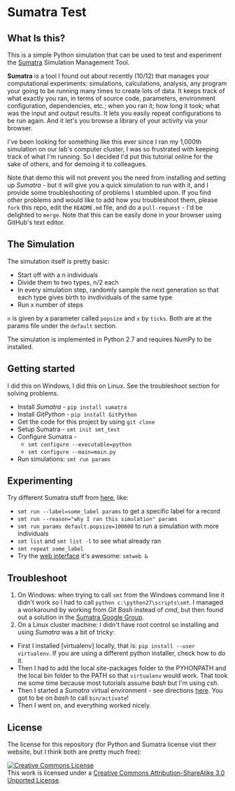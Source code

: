 # Sumatra Test

## What Is this?

This is a simple Python simulation that can be used to test and experiment the [Sumatra](http://packages.python.org/Sumatra/index.html) Simulation Management Tool.

**Sumatra** is a tool I found out about recently (10/12) that manages your computational experiments: 
simulations, calculations, analysis, any program your going to be running many times to create lots of data. 
It keeps track of what exactly you ran, in terms of source code, parameters, 
environment configuration, dependencies, etc.; when you ran it; 
how long it took; what was the input and output results. 
It lets you easily repeat configurations to be run again. 
And it let's you browse a library of your activity via your browser.

I've been looking for something like this ever since I ran my 1,000th simulation on our lab's computer cluster, 
I was so frustrated with keeping track of what I'm running. 
So I decided I'd put this tutorial online for the sake of others, and for demoing it to colleagues. 

Note that demo this will not prevent you the need from installing and setting up *Sumatra* - 
but it will give you a quick simulation to run with it, 
and I provide some troubleshooting of problems I stumbled upon.
If you find other problems and would like to add how you troubleshoot them, 
please `fork` this repo, edit the `README.md` file, and do a `pull-request` - 
I'd be delighted to `merge`. 
Note that this can be easily done in your browser using GitHub's text editor.

## The Simulation

The simulation itself is pretty basic:

  - Start off with a n individuals
  - Divide them to two types, n/2 each
  - In every simulation step, randomly sample the next generation so that each type gives birth to invdividuals of the same type
  - Run x number of steps

`n` is given by a parameter called `popsize` and `x` by `ticks`. 
Both are at the params file under the `default` section.

The simulation is implemented in Python 2.7 and requires NumPy to be installed.

## Getting started

I did this on Windows, I did this on Linux. See the troubleshoot section for solving problems.

  - Install *Sumatra* - `pip install sumatra`
  - Install *GitPython* - `pip install GitPython`  
  - Get the code for this project by using `git clone`
  - Setup Sumatra - `smt init smt_test`
  - Configure Sumatra - 
    - `smt configure --executable=python`
    - `smt configure --main=main.py`
  - Run simulations: `smt run params`

## Experimenting

Try different Sumatra stuff from [here](http://packages.python.org/Sumatra/command_reference.html), like:

  - `smt run --label=some_label params` to get a specific label for a record
  - `smt run --reason="why I ran this simulation" params`
  - `smt run params default.popsize=100000` to run a simulation with more individuals
  - `smt list` and `smt list -l` to see what already ran
  - `smt repeat some_label`
  - Try the [web interface](http://packages.python.org/Sumatra/web_interface.html) it's awesome: `smtweb &`

## Troubleshoot

1. On Windows: when trying to call `smt` from the Windows command line it didn't work so I had to call `python c:\python27\scripts\smt`. I managed a workaround by working from *Git Bash* instead of *cmd*, but then found out a solution in the [Sumatra Google Group](https://groups.google.com/forum/?fromgroups=#!topic/sumatra-users/Jlo7Ixhp1dM).
1. On a Linux cluster machine: I didn't have root control so installing and using *Sumatra* was a bit of tricky:
  - First I installed [virtualenv] locally, that is: `pip install --user virtualenv`. If you are using a different python installer, check how to do it.
  - Then I had to add the local site-packages folder to the PYHONPATH and the local bin folder to the PATH so that `virtualenv` would work. That took me some time because most tutorials assume *bash* but I'm using *csh*.
  - Then I started a *Sumatra* virtual environment - see directions [here](http://www.clemesha.org/blog/modern-python-hacker-tools-virtualenv-fabric-pip/). You got to be on *bash* to call `bin/activate`!
  - Then I went on, and everything worked nicely.

## License

The license for this repository (for Python and Sumatra license visit their website, but I think both are pretty much free):

<a rel="license" href="http://creativecommons.org/licenses/by-sa/3.0/"><img alt="Creative Commons License" style="border-width:0" src="http://i.creativecommons.org/l/by-sa/3.0/88x31.png" /></a><br />This work is licensed under a <a rel="license" href="http://creativecommons.org/licenses/by-sa/3.0/">Creative Commons Attribution-ShareAlike 3.0 Unported License</a>.

